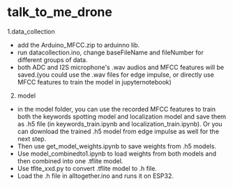 # talk_to_me_drone
1.data_collection
  * add the Arduino_MFCC.zip to arduinno lib.
  * run datacollection.ino, change baseFileName and fileNumber for different groups of data.
  * both ADC and I2S microphone's .wav audios and MFCC features will be saved.(you could use the .wav files for edge impulse, or directly use MFCC features to train the model in jupyternotebook)
2. model
  * in the model folder, you can use the recorded MFCC features to train both the keywords spotting model and localization model and save them as .h5 file (in keywords_train.ipynb and localization_train.ipynb). Or you can download the trained .h5 model from edge impulse as well for the next step.
  * Then use get_model_weights.ipynb to save weights from .h5 models.
  * Use model_combinedto1.ipynb to load weights from both models and then combined into one .tflite model.
  * Use tfite_xxd.py to convert .tflite model to .h file.
  * Load the .h file in alltogether.ino and runs it on ESP32.


   
